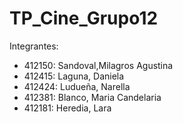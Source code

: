 # TP_Cine_Grupo12
Integrantes:
- 412150: Sandoval,Milagros Agustina
- 412415: Laguna, Daniela
- 412424: Ludueña, Narella
- 412381: Blanco, Maria Candelaria
- 412181: Heredia, Lara
